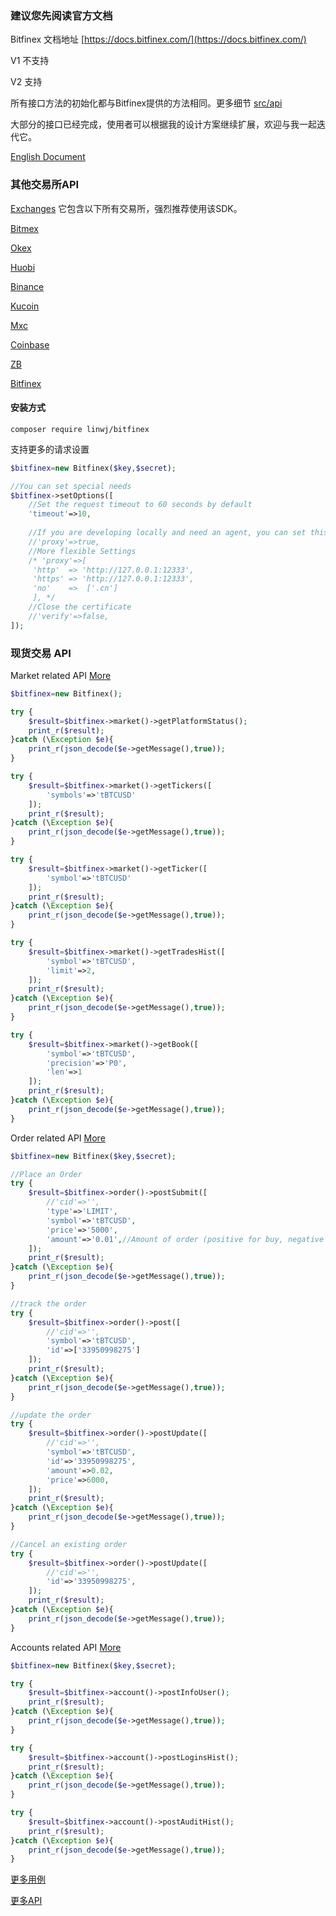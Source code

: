 ### 建议您先阅读官方文档

Bitfinex 文档地址 [https://docs.bitfinex.com/](https://docs.bitfinex.com/)

V1 不支持

V2 支持

所有接口方法的初始化都与Bitfinex提供的方法相同。更多细节 [src/api](https://github.com/zhouaini528/zb-php/tree/master/src/Api)

大部分的接口已经完成，使用者可以根据我的设计方案继续扩展，欢迎与我一起迭代它。

[English Document](https://github.com/zhouaini528/bitfinex-php/blob/master/README.md)

### 其他交易所API

[Exchanges](https://github.com/zhouaini528/exchanges-php) 它包含以下所有交易所，强烈推荐使用该SDK。

[Bitmex](https://github.com/zhouaini528/bitmex-php)

[Okex](https://github.com/zhouaini528/okex-php)

[Huobi](https://github.com/zhouaini528/huobi-php)

[Binance](https://github.com/zhouaini528/binance-php)

[Kucoin](https://github.com/zhouaini528/Kucoin-php)

[Mxc](https://github.com/zhouaini528/mxc-php)

[Coinbase](https://github.com/zhouaini528/coinbase-php)

[ZB](https://github.com/zhouaini528/zb-php)

[Bitfinex](https://github.com/zhouaini528/zb-php)

#### 安装方式
```
composer require linwj/bitfinex
```

支持更多的请求设置
```php
$bitfinex=new Bitfinex($key,$secret);

//You can set special needs
$bitfinex->setOptions([
    //Set the request timeout to 60 seconds by default
    'timeout'=>10,
    
    //If you are developing locally and need an agent, you can set this
    //'proxy'=>true,
    //More flexible Settings
    /* 'proxy'=>[
     'http'  => 'http://127.0.0.1:12333',
     'https' => 'http://127.0.0.1:12333',
     'no'    =>  ['.cn']
     ], */
    //Close the certificate
    //'verify'=>false,
]);
```

### 现货交易 API

Market related API [More](https://github.com/zhouaini528/bitfinex-php/blob/master/tests/market.php)
```php
$bitfinex=new Bitfinex();

try {
    $result=$bitfinex->market()->getPlatformStatus();
    print_r($result);
}catch (\Exception $e){
    print_r(json_decode($e->getMessage(),true));
}

try {
    $result=$bitfinex->market()->getTickers([
        'symbols'=>'tBTCUSD'
    ]);
    print_r($result);
}catch (\Exception $e){
    print_r(json_decode($e->getMessage(),true));
}

try {
    $result=$bitfinex->market()->getTicker([
        'symbol'=>'tBTCUSD'
    ]);
    print_r($result);
}catch (\Exception $e){
    print_r(json_decode($e->getMessage(),true));
}

try {
    $result=$bitfinex->market()->getTradesHist([
        'symbol'=>'tBTCUSD',
        'limit'=>2,
    ]);
    print_r($result);
}catch (\Exception $e){
    print_r(json_decode($e->getMessage(),true));
}

try {
    $result=$bitfinex->market()->getBook([
        'symbol'=>'tBTCUSD',
        'precision'=>'P0',
        'len'=>1
    ]);
    print_r($result);
}catch (\Exception $e){
    print_r(json_decode($e->getMessage(),true));
}

```

Order related API [More](https://github.com/zhouaini528/bitfinex-php/blob/master/tests/order.php)
```php
$bitfinex=new Bitfinex($key,$secret);

//Place an Order
try {
    $result=$bitfinex->order()->postSubmit([
        //'cid'=>'',
        'type'=>'LIMIT',
        'symbol'=>'tBTCUSD',
        'price'=>'5000',
        'amount'=>'0.01',//Amount of order (positive for buy, negative for sell)
    ]);
    print_r($result);
}catch (\Exception $e){
    print_r(json_decode($e->getMessage(),true));
}

//track the order
try {
    $result=$bitfinex->order()->post([
        //'cid'=>'',
        'symbol'=>'tBTCUSD',
        'id'=>['33950998275']
    ]);
    print_r($result);
}catch (\Exception $e){
    print_r(json_decode($e->getMessage(),true));
}

//update the order
try {
    $result=$bitfinex->order()->postUpdate([
        //'cid'=>'',
        'symbol'=>'tBTCUSD',
        'id'=>'33950998275',
        'amount'=>0.02,
        'price'=>6000,
    ]);
    print_r($result);
}catch (\Exception $e){
    print_r(json_decode($e->getMessage(),true));
}

//Cancel an existing order
try {
    $result=$bitfinex->order()->postUpdate([
        //'cid'=>'',
        'id'=>'33950998275',
    ]);
    print_r($result);
}catch (\Exception $e){
    print_r(json_decode($e->getMessage(),true));
}
```

Accounts related API [More](https://github.com/zhouaini528/bitfinex-php/blob/master/tests/account.php)
```php
$bitfinex=new Bitfinex($key,$secret);

try {
    $result=$bitfinex->account()->postInfoUser();
    print_r($result);
}catch (\Exception $e){
    print_r(json_decode($e->getMessage(),true));
}

try {
    $result=$bitfinex->account()->postLoginsHist();
    print_r($result);
}catch (\Exception $e){
    print_r(json_decode($e->getMessage(),true));
}

try {
    $result=$bitfinex->account()->postAuditHist();
    print_r($result);
}catch (\Exception $e){
    print_r(json_decode($e->getMessage(),true));
}

```

[更多用例](https://github.com/zhouaini528/bitfinex-php/tree/master/tests)

[更多API](https://github.com/zhouaini528/bitfinex-php/tree/master/src/Api)
